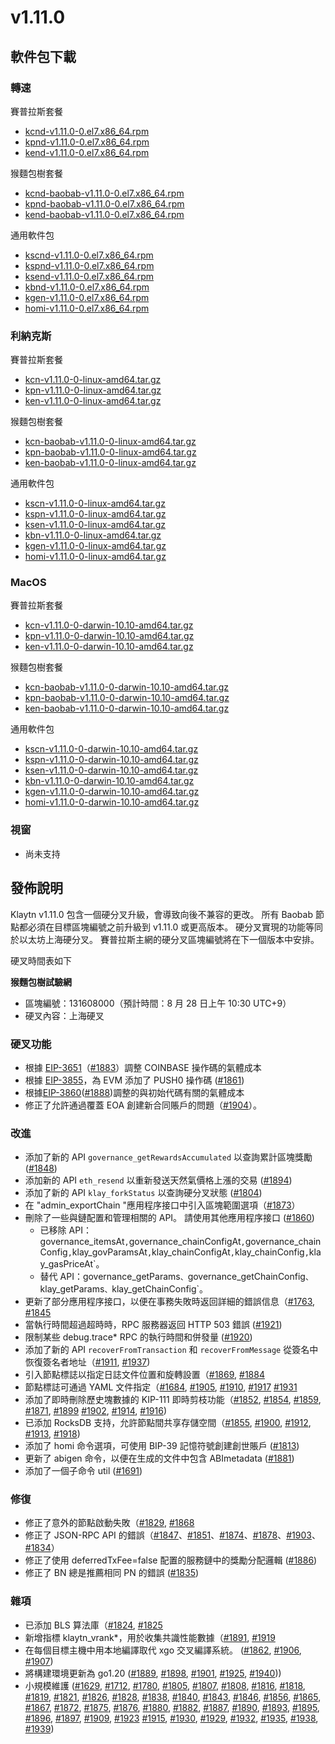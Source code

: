# v1.11.0

## 軟件包下載

### 轉速<a id="rpm"></a>

賽普拉斯套餐

- [kcnd-v1.11.0-0.el7.x86_64.rpm](https://packages.klaytn.net/klaytn/v1.11.0/kcnd-v1.11.0-0.el7.x86_64.rpm)
- [kpnd-v1.11.0-0.el7.x86_64.rpm](https://packages.klaytn.net/klaytn/v1.11.0/kpnd-v1.11.0-0.el7.x86_64.rpm)
- [kend-v1.11.0-0.el7.x86_64.rpm](https://packages.klaytn.net/klaytn/v1.11.0/kend-v1.11.0-0.el7.x86_64.rpm)

猴麵包樹套餐

- [kcnd-baobab-v1.11.0-0.el7.x86_64.rpm](https://packages.klaytn.net/klaytn/v1.11.0/kcnd-baobab-v1.11.0-0.el7.x86_64.rpm)
- [kpnd-baobab-v1.11.0-0.el7.x86_64.rpm](https://packages.klaytn.net/klaytn/v1.11.0/kpnd-baobab-v1.11.0-0.el7.x86_64.rpm)
- [kend-baobab-v1.11.0-0.el7.x86_64.rpm](https://packages.klaytn.net/klaytn/v1.11.0/kend-baobab-v1.11.0-0.el7.x86_64.rpm)

通用軟件包

- [kscnd-v1.11.0-0.el7.x86_64.rpm](https://packages.klaytn.net/klaytn/v1.11.0/kscnd-v1.11.0-0.el7.x86_64.rpm)
- [kspnd-v1.11.0-0.el7.x86_64.rpm](https://packages.klaytn.net/klaytn/v1.11.0/kspnd-v1.11.0-0.el7.x86_64.rpm)
- [ksend-v1.11.0-0.el7.x86_64.rpm](https://packages.klaytn.net/klaytn/v1.11.0/ksend-v1.11.0-0.el7.x86_64.rpm)
- [kbnd-v1.11.0-0.el7.x86_64.rpm](https://packages.klaytn.net/klaytn/v1.11.0/kbnd-v1.11.0-0.el7.x86_64.rpm)
- [kgen-v1.11.0-0.el7.x86_64.rpm](https://packages.klaytn.net/klaytn/v1.11.0/kgen-v1.11.0-0.el7.x86_64.rpm)
- [homi-v1.11.0-0.el7.x86_64.rpm](https://packages.klaytn.net/klaytn/v1.11.0/homi-v1.11.0-0.el7.x86_64.rpm)

### 利納克斯<a id="linux"></a>

賽普拉斯套餐

- [kcn-v1.11.0-0-linux-amd64.tar.gz](https://packages.klaytn.net/klaytn/v1.11.0/kcn-v1.11.0-0-linux-amd64.tar.gz)
- [kpn-v1.11.0-0-linux-amd64.tar.gz](https://packages.klaytn.net/klaytn/v1.11.0/kpn-v1.11.0-0-linux-amd64.tar.gz)
- [ken-v1.11.0-0-linux-amd64.tar.gz](https://packages.klaytn.net/klaytn/v1.11.0/ken-v1.11.0-0-linux-amd64.tar.gz)

猴麵包樹套餐

- [kcn-baobab-v1.11.0-0-linux-amd64.tar.gz](https://packages.klaytn.net/klaytn/v1.11.0/kcn-baobab-v1.11.0-0-linux-amd64.tar.gz)
- [kpn-baobab-v1.11.0-0-linux-amd64.tar.gz](https://packages.klaytn.net/klaytn/v1.11.0/kpn-baobab-v1.11.0-0-linux-amd64.tar.gz)
- [ken-baobab-v1.11.0-0-linux-amd64.tar.gz](https://packages.klaytn.net/klaytn/v1.11.0/ken-baobab-v1.11.0-0-linux-amd64.tar.gz)

通用軟件包

- [kscn-v1.11.0-0-linux-amd64.tar.gz](https://packages.klaytn.net/klaytn/v1.11.0/kscn-v1.11.0-0-linux-amd64.tar.gz)
- [kspn-v1.11.0-0-linux-amd64.tar.gz](https://packages.klaytn.net/klaytn/v1.11.0/kspn-v1.11.0-0-linux-amd64.tar.gz)
- [ksen-v1.11.0-0-linux-amd64.tar.gz](https://packages.klaytn.net/klaytn/v1.11.0/ksen-v1.11.0-0-linux-amd64.tar.gz)
- [kbn-v1.11.0-0-linux-amd64.tar.gz](https://packages.klaytn.net/klaytn/v1.11.0/kbn-v1.11.0-0-linux-amd64.tar.gz)
- [kgen-v1.11.0-0-linux-amd64.tar.gz](https://packages.klaytn.net/klaytn/v1.11.0/kgen-v1.11.0-0-linux-amd64.tar.gz)
- [homi-v1.11.0-0-linux-amd64.tar.gz](https://packages.klaytn.net/klaytn/v1.11.0/homi-v1.11.0-0-linux-amd64.tar.gz)

### MacOS<a id="macos"></a>

賽普拉斯套餐

- [kcn-v1.11.0-0-darwin-10.10-amd64.tar.gz](https://packages.klaytn.net/klaytn/v1.11.0/kcn-v1.11.0-0-darwin-10.10-amd64.tar.gz)
- [kpn-v1.11.0-0-darwin-10.10-amd64.tar.gz](https://packages.klaytn.net/klaytn/v1.11.0/kpn-v1.11.0-0-darwin-10.10-amd64.tar.gz)
- [ken-v1.11.0-0-darwin-10.10-amd64.tar.gz](https://packages.klaytn.net/klaytn/v1.11.0/ken-v1.11.0-0-darwin-10.10-amd64.tar.gz)

猴麵包樹套餐

- [kcn-baobab-v1.11.0-0-darwin-10.10-amd64.tar.gz](https://packages.klaytn.net/klaytn/v1.11.0/kcn-baobab-v1.11.0-0-darwin-10.10-amd64.tar.gz)
- [kpn-baobab-v1.11.0-0-darwin-10.10-amd64.tar.gz](https://packages.klaytn.net/klaytn/v1.11.0/kpn-baobab-v1.11.0-0-darwin-10.10-amd64.tar.gz)
- [ken-baobab-v1.11.0-0-darwin-10.10-amd64.tar.gz](https://packages.klaytn.net/klaytn/v1.11.0/ken-baobab-v1.11.0-0-darwin-10.10-amd64.tar.gz)

通用軟件包

- [kscn-v1.11.0-0-darwin-10.10-amd64.tar.gz](https://packages.klaytn.net/klaytn/v1.11.0/kscn-v1.11.0-0-darwin-10.10-amd64.tar.gz)
- [kspn-v1.11.0-0-darwin-10.10-amd64.tar.gz](https://packages.klaytn.net/klaytn/v1.11.0/kspn-v1.11.0-0-darwin-10.10-amd64.tar.gz)
- [ksen-v1.11.0-0-darwin-10.10-amd64.tar.gz](https://packages.klaytn.net/klaytn/v1.11.0/ksen-v1.11.0-0-darwin-10.10-amd64.tar.gz)
- [kbn-v1.11.0-0-darwin-10.10-amd64.tar.gz](https://packages.klaytn.net/klaytn/v1.11.0/kbn-v1.11.0-0-darwin-10.10-amd64.tar.gz)
- [kgen-v1.11.0-0-darwin-10.10-amd64.tar.gz](https://packages.klaytn.net/klaytn/v1.11.0/kgen-v1.11.0-0-darwin-10.10-amd64.tar.gz)
- [homi-v1.11.0-0-darwin-10.10-amd64.tar.gz](https://packages.klaytn.net/klaytn/v1.11.0/homi-v1.11.0-0-darwin-10.10-amd64.tar.gz)

### 視窗<a id="windows"></a>

- 尚未支持

## 發佈說明

Klaytn v1.11.0 包含一個硬分叉升級，會導致向後不兼容的更改。 所有 Baobab 節點都必須在目標區塊編號之前升級到 v1.11.0 或更高版本。 硬分叉實現的功能等同於以太坊上海硬分叉。 賽普拉斯主網的硬分叉區塊編號將在下一個版本中安排。

硬叉時間表如下

**猴麵包樹試驗網**

- 區塊編號：131608000（預計時間：8 月 28 日上午 10:30 UTC+9）
- 硬叉內容：上海硬叉

### 硬叉功能

- 根據 [EIP-3651](https://eips.ethereum.org/EIPS/eip-3651)（[#1883](https://github.com/klaytn/klaytn/pull/1883)）調整 COINBASE 操作碼的氣體成本
- 根據 [EIP-3855](https://eips.ethereum.org/EIPS/eip-3855)，為 EVM 添加了 PUSH0 操作碼 ([#1861](https://github.com/klaytn/klaytn/pull/1861))
- 根據[EIP-3860](https://eips.ethereum.org/EIPS/eip-3860)([#1888](https://github.com/klaytn/klaytn/pull/1888))調整的與初始代碼有關的氣體成本
- 修正了允許通過覆蓋 EOA 創建新合同賬戶的問題（[#1904](https://github.com/klaytn/klaytn/pull/1904)）。

### 改進

- 添加了新的 API `governance_getRewardsAccumulated` 以查詢累計區塊獎勵 ([#1848](https://github.com/klaytn/klaytn/pull/1848))
- 添加新的 API `eth_resend` 以重新發送天然氣價格上漲的交易 ([#1894](https://github.com/klaytn/klaytn/pull/1894))
- 添加了新的 API `klay_forkStatus` 以查詢硬分叉狀態 ([#1804](https://github.com/klaytn/klaytn/pull/1804))
- 在 "admin_exportChain "應用程序接口中引入區塊範圍選項（[#1873](https://github.com/klaytn/klaytn/pull/1873)）
- 刪除了一些與鏈配置和管理相關的 API。 請使用其他應用程序接口 ([#1860](https://github.com/klaytn/klaytn/pull/1860))
  - 已移除 API：governance_itemsAt`,`governance_chainConfigAt`,`governance_chainConfig`,`klay_govParamsAt`,`klay_chainConfigAt`,`klay_chainConfig`,`klay_gasPriceAt\`。
  - 替代 API：governance_getParams`、`governance_getChainConfig`、`klay_getParams`、`klay_getChainConfig\`。
- 更新了部分應用程序接口，以便在事務失敗時返回詳細的錯誤信息（[#1763](https://github.com/klaytn/klaytn/pull/1763), [#1845](https://github.com/klaytn/klaytn/pull/1845)
- 當執行時間超過超時時，RPC 服務器返回 HTTP 503 錯誤 ([#1921](https://github.com/klaytn/klaytn/pull/1921))
- 限制某些 debug.trace\* RPC 的執行時間和併發量 ([#1920](https://github.com/klaytn/klaytn/pull/1920))
- 添加了新的 API `recoverFromTransaction` 和 `recoverFromMessage` 從簽名中恢復簽名者地址（[#1911](https://github.com/klaytn/klaytn/pull/1911), [#1937](https://github.com/klaytn/klaytn/pull/1937))
- 引入節點標誌以指定日誌文件位置和旋轉設置（[#1869](https://github.com/klaytn/klaytn/pull/1869), [#1884](https://github.com/klaytn/klaytn/pull/1884)
- 節點標誌可通過 YAML 文件指定（[#1684](https://github.com/klaytn/klaytn/pull/1684), [#1905](https://github.com/klaytn/klaytn/pull/1905), [#1910](https://github.com/klaytn/klaytn/pull/1910), [#1917](https://github.com/klaytn/klaytn/pull/1917) [#1931](https://github.com/klaytn/klaytn/pull/1931)
- 添加了即時刪除歷史塊數據的 KIP-111 即時剪枝功能（[#1852](https://github.com/klaytn/klaytn/pull/1852), [#1854](https://github.com/klaytn/klaytn/pull/1854), [#1859](https://github.com/klaytn/klaytn/pull/1859), [#1871](https://github.com/klaytn/klaytn/pull/1871), [#1899](https://github.com/klaytn/klaytn/pull/1899) [#1902](https://github.com/klaytn/klaytn/pull/1902), [#1914](https://github.com/klaytn/klaytn/pull/1914), [#1916](https://github.com/klaytn/klaytn/pull/1916))
- 已添加 RocksDB 支持，允許節點間共享存儲空間（[#1855](https://github.com/klaytn/klaytn/pull/1855), [#1900](https://github.com/klaytn/klaytn/pull/1900), [#1912](https://github.com/klaytn/klaytn/pull/1912), [#1913](https://github.com/klaytn/klaytn/pull/1913), [#1918](https://github.com/klaytn/klaytn/pull/1918))
- 添加了 homi 命令選項，可使用 BIP-39 記憶符號創建創世賬戶 ([#1813](https://github.com/klaytn/klaytn/pull/1813))
- 更新了 abigen 命令，以便在生成的文件中包含 ABImetadata ([#1881](https://github.com/klaytn/klaytn/pull/1881))
- 添加了一個子命令 util ([#1691](https://github.com/klaytn/klaytn/pull/1691))

### 修復

- 修正了意外的節點啟動失敗（[#1829](https://github.com/klaytn/klaytn/pull/1829), [#1868](https://github.com/klaytn/klaytn/pull/1868)
- 修正了 JSON-RPC API 的錯誤（[#1847](https://github.com/klaytn/klaytn/pull/1847)、[#1851](https://github.com/klaytn/klaytn/pull/1851)、[#1874](https://github.com/klaytn/klaytn/pull/1874)、[#1878](https://github.com/klaytn/klaytn/pull/1878)、[#1903](https://github.com/klaytn/klaytn/pull/1903)、[#1834](https://github.com/klaytn/klaytn/pull/1834)）
- 修正了使用 deferredTxFee=false 配置的服務鏈中的獎勵分配邏輯 ([#1886](https://github.com/klaytn/klaytn/pull/1886))
- 修正了 BN 總是推薦相同 PN 的錯誤 ([#1835](https://github.com/klaytn/klaytn/pull/1835))

### 雜項

- 已添加 BLS 算法庫（[#1824](https://github.com/klaytn/klaytn/pull/1824), [#1825](https://github.com/klaytn/klaytn/pull/1825)
- 新增指標 klaytn_vrank\*，用於收集共識性能數據（[#1891](https://github.com/klaytn/klaytn/pull/1891), [#1919](https://github.com/klaytn/klaytn/pull/1919)
- 在每個目標主機中用本地編譯取代 xgo 交叉編譯系統。 ([#1862](https://github.com/klaytn/klaytn/pull/1862), [#1906](https://github.com/klaytn/klaytn/pull/1906), [#1907](https://github.com/klaytn/klaytn/pull/1907))
- 將構建環境更新為 go1.20 ([#1889](https://github.com/klaytn/klaytn/pull/1889), [#1898](https://github.com/klaytn/klaytn/pull/1898), [#1901](https://github.com/klaytn/klaytn/pull/1901), [#1925](https://github.com/klaytn/klaytn/pull/1925), [#1940](https://github.com/klaytn/klaytn/pull/1940)))
- 小規模維護 ([#1629](https://github.com/klaytn/klaytn/pull/1629), [#1712](https://github.com/klaytn/klaytn/pull/1712), [#1780](https://github.com/klaytn/klaytn/pull/1780), [#1805](https://github.com/klaytn/klaytn/pull/1805), [#1807](https://github.com/klaytn/klaytn/pull/1807), [#1808](https://github.com/klaytn/klaytn/pull/1808), [#1816](https://github.com/klaytn/klaytn/pull/1816), [#1818](https://github.com/klaytn/klaytn/pull/1818), [#1819](https://github.com/klaytn/klaytn/pull/1819), [#1821](https://github.com/klaytn/klaytn/pull/1821), [#1826](https://github.com/klaytn/klaytn/pull/1826), [#1828](https://github.com/klaytn/klaytn/pull/1828), [#1838](https://github.com/klaytn/klaytn/pull/1838), [#1840](https://github.com/klaytn/klaytn/pull/1840), [#1843](https://github.com/klaytn/klaytn/pull/1843), [#1846](https://github.com/klaytn/klaytn/pull/1846), [#1856](https://github.com/klaytn/klaytn/pull/1856), [#1865](https://github.com/klaytn/klaytn/pull/1865), [#1867](https://github.com/klaytn/klaytn/pull/1867), [#1872](https://github.com/klaytn/klaytn/pull/1872), [#1875](https://github.com/klaytn/klaytn/pull/1875), [#1876](https://github.com/klaytn/klaytn/pull/1876), [#1880](https://github.com/klaytn/klaytn/pull/1880), [#1882](https://github.com/klaytn/klaytn/pull/1882), [#1887](https://github.com/klaytn/klaytn/pull/1887), [#1890](https://github.com/klaytn/klaytn/pull/1890), [#1893](https://github.com/klaytn/klaytn/pull/1893), [#1895](https://github.com/klaytn/klaytn/pull/1895), [#1896](https://github.com/klaytn/klaytn/pull/1896), [#1897](https://github.com/klaytn/klaytn/pull/1897), [#1909](https://github.com/klaytn/klaytn/pull/1909), [#1923](https://github.com/klaytn/klaytn/pull/1923) [#1915](https://github.com/klaytn/klaytn/pull/1915), [#1930](https://github.com/klaytn/klaytn/pull/1930), [#1929](https://github.com/klaytn/klaytn/pull/1929), [#1932](https://github.com/klaytn/klaytn/pull/1932), [#1935](https://github.com/klaytn/klaytn/pull/1935), [#1938](https://github.com/klaytn/klaytn/pull/1938), [#1939](https://github.com/klaytn/klaytn/pull/1939))
